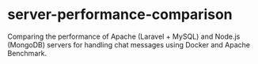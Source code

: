 # server-performance-comparison
Comparing the performance of Apache (Laravel + MySQL) and Node.js (MongoDB) servers for handling chat messages using Docker and Apache Benchmark.
